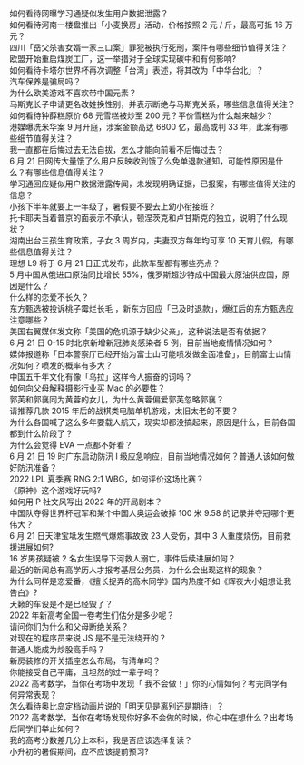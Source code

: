 如何看待网曝学习通疑似发生用户数据泄露？  
如何看待河南一楼盘推出「小麦换房」活动，价格按照 2 元 / 斤，最高可抵 16 万元？  
四川「岳父杀害女婿一家三口案」罪犯被执行死刑，案件有哪些细节值得关注？  
欧盟开始重启煤炭工厂，这一举措对于全球实现碳中和有何影响?  
如何看待卡塔尔世界杯再次调整「台湾」表述，将其改为「中华台北」？  
汽车保养是骗局吗？  
为什么欧美游戏不喜欢带中国元素？  
马斯克长子申请更名改姓换性别，并表示断绝与马斯克关系，哪些信息值得关注？  
如何看待钟薛糕原价 68 元雪糕被炒至 200 元？平价雪糕为什么越来越少？  
港媒曝洗米华案 9 月开庭，涉案金额高达 6800 亿，最高或判 33 年，此案有哪些细节值得关注？  
我一直都在后悔过去无法自拔，怎么才能向前看不后悔过去？  
6 月 21 日网传大量饿了么用户反映收到饿了么免单退款通知，可能性原因是什么？有哪些信息值得关注？  
学习通回应疑似用户数据泄露传闻，未发现明确证据，已报案，有哪些值得关注的信息？  
小孩下半年就要上一年级了，暑假要不要去上幼小衔接班？  
托卡耶夫当着普京的面表示不承认，顿涅茨克和卢甘斯克的独立​，说明了什么现状？  
湖南出台三孩生育政策，子女 3 周岁内，夫妻双方每年均可享 10 天育儿假，有哪些信息值得关注？  
理想 L9 将于 6 月 21 日正式发布，此款车型都有哪些亮点？  
5 月中国从俄进口原油同比增长 55%，俄罗斯超沙特成中国最大原油供应国，原因是什么？  
什么样的恋爱不长久？  
东方甄选被投诉桃子霉烂长毛 ，新东方回应「已及时退款」，爆红后的东方甄选应注意哪些？  
美国右翼媒体发文称「美国的危机源于缺少父亲」，这种说法是否有依据？  
6 月 21 日 0-15 时北京新增新冠肺炎感染者 5 例，目前当地疫情情况如何？  
媒体报道称「日本警察厅已经开始为富士山可能喷发做全面准备」，目前富士山情况如何？喷发的概率有多大？  
中国五千年文化有像「乌拉」这样令人振奋的词吗？  
如何向父母解释摄影行业买 Mac 的必要性？  
郭芙和郭襄同为黄蓉的女儿，为什么黄蓉偏爱郭芙忽略郭襄？  
请推荐几款 2015 年后的战棋类电脑单机游戏，太旧太老的不要？  
为什么各国喊了这么多年要载人航天，现实却都没搞起来，原因是什么，目前各国都到什么阶段了？  
为什么会觉得 EVA 一点都不好看？  
6 月 21 日 19 时广东启动防汛 Ⅰ 级应急响应，目前当地情况如何？普通人该如何做好防汛准备？  
2022 LPL 夏季赛 RNG 2:1 WBG，如何评价这场比赛？  
《原神》这个游戏好玩吗?  
如何用 P 社文风写出 2022 年的开局剧本？  
中国队夺得世界杯冠军和某个中国人奥运会破掉 100 米 9.58 的记录并夺冠哪个更伟大？  
6 月 21 日天津宝坻发生燃气爆燃事故致 23 人受伤，其中 3 人重度烧伤，目前救援进展如何?  
16 岁男孩疑被 2 名女生误导下河救人溺亡，事件后续进展如何？  
最近的新闻总有高学历人才报考基层公务员，为什么会出现这样的现象？  
为什么同样是恋爱番，《擅长捉弄的高木同学》国内热度不如《辉夜大小姐想让我告白》?  
天籁的车设是不是已经毁了？  
2022 年新高考全国一卷考生们估分是多少呢？  
请问你们为什么和父母断绝关系？  
对现在的程序员来说 JS 是不是无法绕开的？  
普通人能成为炒股高手吗？  
新房装修的开关插座怎么布局，有清单吗？  
你能接受自己平庸，且坦然的过一辈子吗？  
2022 高考数学，当你在考场中发现「 我不会做！」你的心情如何？考完同学有何异常表现？  
怎么看待奥比岛定档动画片说的「明天见是离别还是期待」？  
2022 高考数学，当你在考场发现你好多不会做的时候，你心中在想什么？出考场后同学们举止如何？  
我的高考分数差几分上本科，我是否应该选择复读？  
小升初的暑假期间，应不应该提前预习?  
